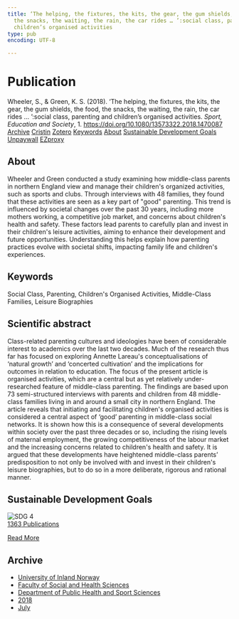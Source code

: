 ```yaml
---
title: ‘The helping, the fixtures, the kits, the gear, the gum shields, the food,
  the snacks, the waiting, the rain, the car rides … ’:social class, parenting and
  children’s organised activities
type: pub
encoding: UTF-8

---
```

<h1>Publication</h1>
<article id="csl-bib-container-MKT5YF7G" class="csl-bib-container">
  <div class="csl-bib-body"> <div class="csl-entry">Wheeler, S., &#38; Green, K. S. (2018). ‘The helping, the fixtures, the kits, the gear, the gum shields, the food, the snacks, the waiting, the rain, the car rides … ’:social class, parenting and children’s organised activities. <i>Sport, Education and Society</i>, 1. <a href="https://doi.org/10.1080/13573322.2018.1470087">https://doi.org/10.1080/13573322.2018.1470087</a></div> </div>
  <div class="csl-bib-buttons">
    <a href="#taxonomy-article-MKT5YF7G" alt="archive" class="csl-bib-button">Archive</a>
    <a href="https://app.cristin.no/results/show.jsf?id=1595099" alt="Cristin" class="csl-bib-button">Cristin</a>
    <a href="http://zotero.org/groups/5881554/items/MKT5YF7G" alt="Zotero" class="csl-bib-button">Zotero</a>
    <a href="#keywords-article-MKT5YF7G" alt="keywords" class="csl-bib-button">Keywords</a>
    <a href="#about-article-MKT5YF7G" alt="about_pub" class="csl-bib-button">About</a>
    <a href="#sdg-article-MKT5YF7G" alt="sdg" class="csl-bib-button">Sustainable Development Goals</a>
    <a href="https://research.edgehill.ac.uk/files/20118405/SES%20Manuscript%20(Final).pdf" alt="Unpaywall" class="csl-bib-button">Unpaywall</a>
    <a href="https://research.edgehill.ac.uk/files/20118405/SES%20Manuscript%20(Final).pdf" alt="EZproxy" class="csl-bib-button">EZproxy</a>
  </div>
  <div id="csl-bib-meta-container-MKT5YF7G"></div>
</article>
<div id="csl-bib-meta-MKT5YF7G" class="csl-bib-meta">
  <article id="about-article-MKT5YF7G" class="about_pub-article">
    <h1>About</h1>
    Wheeler and Green conducted a study examining how middle-class parents in northern England view and manage their children's organized activities, such as sports and clubs. Through interviews with 48 families, they found that these activities are seen as a key part of "good" parenting. This trend is influenced by societal changes over the past 30 years, including more mothers working, a competitive job market, and concerns about children's health and safety. These factors lead parents to carefully plan and invest in their children's leisure activities, aiming to enhance their development and future opportunities. Understanding this helps explain how parenting practices evolve with societal shifts, impacting family life and children's experiences.
  </article>
  <article id="keywords-article-MKT5YF7G" class="keywords-article">
    <h1>Keywords</h1>
    Social Class, Parenting, Children's Organised Activities, Middle-Class Families, Leisure Biographies
  </article>
  <article id="abstract-article-MKT5YF7G" class="abstract-article">
    <h1>Scientific abstract</h1>
    Class-related parenting cultures and ideologies have been of considerable interest to academics over the last two decades. Much of the research thus far has focused on exploring Annette Lareau's conceptualisations of ‘natural growth’ and ‘concerted cultivation’ and the implications for outcomes in relation to education. The focus of the present article is organised activities, which are a central but as yet relatively under-researched feature of middle-class parenting. The findings are based upon 73 semi-structured interviews with parents and children from 48 middle-class families living in and around a small city in northern England. The article reveals that initiating and facilitating children's organised activities is considered a central aspect of ‘good’ parenting in middle-class social networks. It is shown how this is a consequence of several developments within society over the past three decades or so, including the rising levels of maternal employment, the growing competitiveness of the labour market and the increasing concerns related to children's health and safety. It is argued that these developments have heightened middle-class parents’ predisposition to not only be involved with and invest in their children's leisure biographies, but to do so in a more deliberate, rigorous and rational manner.
  </article>
  <article id="sdg-article-MKT5YF7G" class="sdg-article">
    <h1>Sustainable Development Goals</h1>
    <div class="sdg-container"><div id="sdg4" class="sdg">
        <img src="{{< params subfolder >}}images/sdg/sdg04_en.png" class="image" alt="SDG 4">
        <div class="sdg-overlay">
          <a href="{{< params subfolder >}}en/archive/?sdg=4#archive" class="sdg-publication-count"><span>1363</span> Publications</a>
          <p><a href="https://sdgs.un.org/goals/goal4" class="sdg-read-more">Read More</a></p>
        </div>
      </div></div>
  </article>
  <article id="taxonomy-article-MKT5YF7G" class="taxonomy-article">
    <h1>Archive</h1>
    <ul>
      <li><a href="{{< params subfolder >}}en/archive/?key=3DCRN523">University of Inland Norway</a></li>
      <li><a href="{{< params subfolder >}}en/archive/?key=IDKFS3MX">Faculty of Social and Health Sciences</a></li>
      <li><a href="{{< params subfolder >}}en/archive/?key=FJXE3Z8X">Department of Public Health and Sport Sciences</a></li>
      <li><a href="{{< params subfolder >}}en/archive/?key=H5P87HVL">2018</a></li>
      <li><a href="{{< params subfolder >}}en/archive/?key=8TN8TXZL">July</a></li>
    </ul>
  </article>
</div>
